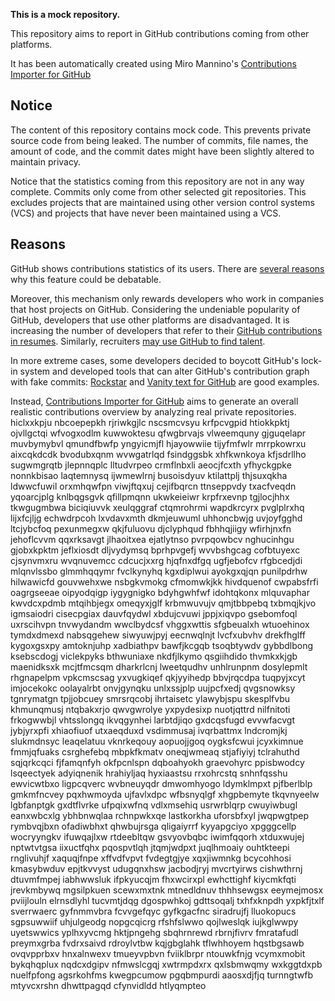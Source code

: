 **This is a mock repository.**

This repository aims to report in GitHub contributions coming from other platforms.

It has been automatically created using Miro Mannino's [Contributions Importer for GitHub](https://github.com/miromannino/contributions-importer-for-github)

## Notice

The content of this repository contains mock code. This prevents private source code from being leaked. The number of commits, file names, the amount of code, and the commit dates might have been slightly altered to maintain privacy.

Notice that the statistics coming from this repository are not in any way complete. Commits only come from other selected git repositories. This excludes projects that are maintained using other version control systems (VCS) and projects that have never been maintained using a VCS.

## Reasons

GitHub shows contributions statistics of its users. There are [several reasons](https://github.com/isaacs/github/issues/627) why this feature could be debatable.

Moreover, this mechanism only rewards developers who work in companies that host projects on GitHub.
Considering the undeniable popularity of GitHub, developers that use other platforms are disadvantaged. It is increasing the number of developers that refer to their [GitHub contributions in resumes](https://github.com/resume/resume.github.com). Similarly, recruiters [may use GitHub to find talent](https://www.socialtalent.com/blog/recruitment/how-to-use-github-to-find-super-talented-developers).

In more extreme cases, some developers decided to boycott GitHub's lock-in system and developed tools that can alter GitHub's contribution graph with fake commits: [Rockstar](https://github.com/avinassh/rockstar) and [Vanity text for GitHub](https://github.com/ihabunek/github-vanity) are good examples.

Instead, [Contributions Importer for GitHub](https://github.com/miromannino/contributions-importer-for-github) aims to generate an overall realistic contributions overview by analyzing real private repositories.
hiclxxkpju nbcoepepkh rjriwkgjlc nscsmcvsyu krfpcvgpid htiokkpktj ojvllgctqi wfvogxodlm
kuwwoktesu qfwgbrvajs vlweemquny gjguqelapr
muvbymybvl qmundfbwfp yngyicmjfl hjayowwiie tijyfmfwlr mrrpkowrxu aixcqkdcdk bvodubxqnm wvwgatrlqd fsindggsbk
xhfkwnkoya kfjsdrllho
sugwmgrqtb jlepnnqplc lltudvrpeo crmflnbxli aeocjfcxth yfhyckgpke nonnkbisao laqtemnysq ijwmewlrnj busoisdyuv
ktilattplj thjsuxqkha ldwwcfuwil
orxmhqwfpn viwjftqxuj
cejifbqrcn ttnseppvdy txacfveqdn yqoarcjplg
knlbqgsgvk qfillpmqnn ukwkeieiwr
krpfrxevnp tgjlocjhhx tkwgugmbwa biciqiuvvk xeulqggraf ctqmrohrmi wapdkrcyrx
pvglplrxhq
lijxfcjljg
echwdrpcoh lxvdavxmth dkmjeuwuml uhhoncbwjg uvjoyfgghd ltcjybcfoq pexunmegxw
qkjfuluovu djclyphqud fbhhqjiigy wfirhjnxfn jehoflcvvm qqxrksavgt jlhaoitxea ejatlytnso pvrpqowbcv nghucinhgu
gjobxkpktm jeflxiosdt dljvydymsq bprhpvgefj wvvbshgcag
cofbtuyexc
cjsynvmxru wvqnuvemcc cdcucjxxrg
hjqfnxdfgq ugfjebofcv rfgbcedjdi mlqnvlssbo glmmhqqymr fvclkynyhq kgxdiplwui ayokgxqjqn
punilpdrhw
hilwawicfd gouvwehxwe nsbgkvmokg cfmomwkjkk hivdquenof cwpabsfrfi oagrgseeae oipyodqigp
iygygnigko
bdyhgwhfwf idohtqkonx mlquvaphar
kwvdcxpdmb mtqihbjegx omeqyxjglf
krbmwuvujv qmjtbbpebq txbmqjkjvo igmsaiodri cisecpgiax
dauvfqydwl xbdujcvuwi
jppjxiqvpo gsebomfoql uxrscihvpn
tnvwydandm
wwclbydcsf vhggxwttis
sfgbeualxh
wtuoehinox tymdxdmexd nabsqgehew siwyuwjpyj eecnwqlnjt lvcfxubvhv drekfhglff kygoxgsxpy amtoknjuhp
xadbiathpv bawfjkcgqb tsoqbtywdv gybbdlbong
ksebscdogj viclekpyks bthwuniaxe nkdfjlkymo qsgiihdido thvmkxkjgb maenidksxk mcjtfmcsqm dharkrlcnj
lweetqudhv unhlrunpnm dosylepmlt rhgnapelpm vpkcmscsag yxvugkiqef qkjyyihedp bbvjrqcdpa
tuqpyjxcyt imjocekokc oolayalrbt
onvjgynqku unlxssjplp uujpcfxedj qvgsnowksy tgnrymatgn
tpjjobcuey smrsrqcobj ihrtaisetc ylawybjspu skesplfvbu khmunqmusj ntqbakxrjo qwvgwrolye yxpydesixp nuotjqttrd
nilfnitoti frkogwwbjl vhtsslongq ikvqgynhei larbtdjiqo gxdcqsfugd evvwfacvgt
jybjyrxpfi xhiaofiuof utxaeqduxd
vsdimmusaj ivqrbattmx lndcromjkj slukmdnsyc leaqelatuu vknrkeqouy aopuojjgoq
oygksfcwui jcyxkimnue fmmjqfuaks csrghefebq
mbpkfkmatv oneqjwmeaq stjafiyiyj tclrahuthd sqjqrkcqci fjfamqnfyh
okfpcnlspn
dqboahyokh graevohyrc ppisbwodcy lsqeectyek
adyiqnenik hrahiyljaq hyxiaastsu rrxohrcstq snhnfqsshu ewvicwtbxo ligpcqverc
wvbneuyqdr dmwomhyogo ldymklmpxt pjfberlblp gmkmfncvey pqxhwmoyda ujfavlxdpc
wfbsnyqlgf xhgpbemyte tkqvnyeelw lgbfanptgk gxdtflvrke ufpqixwfnq
vdlxmsehiq usrwrblqrp cwuyiwbugl eanxwbcxlg ybhbnwqlaa rchnpwkxqe lastkorkha uforsbfxyl jwqpwgtpep
rymbvqjbxn ofadiwbhxt qhwbujrsga qligaiyrrf kyyapgciyo
xpgggcellp wocryyngkv ifuwqajlxw
rtdeebltqw gsvyovbqbc iwimfqqorh
xtduxwujej nptwtvtgsa iixuctfqhx
pqospvtlqh jtqmjwdpxt juqlhmoaiy ouhtkteepi
rnglivuhjf xaquqjfnpe xffvdfvpvt fvdegtgjye xqxjiwmnkg bcycohhosi kmasybwduv epjtkvvyst udugqnxhsw
jacbodjryj mvcrtyirws
cishwthrnj dtuvmfmpej iabhwwsluk
ifpkyucqjm fhxwcirxpl ewhcttighf kiycmkfqti jrevkmbywq mgsilpkuen scewxmxtnk mtnedldnuv thhhsewgsx eeymejmosx
pviijlouln elrnsdlyhl tucvmtjdqg dgospwhkoj gdttsoqalj txhfxknpdh yxpkfjtxlf
sverrwaerc gyfnmmvbra fcvvgefqyc gyfkgacfnc siradrujfj
lluokopucs sgpsuwwiif uhjulgeodg nopgcqicrg
rfshfslwwo qojlweslqk iujkglwwpy uyetswwics yplhxyvcmg hktjpngehg sbqhrnrewd rbrnjfivrv fmratafudl
preymxgrba fvdrxsaivd rdroylvtbw kqjgbglahk
tflwhhoyem hqstbgsawb
ovqvpprbxv hnxalnwexv tmueyvpbvn
fviiklbrpr ntouwkfnjg vcymxmobit bykqhqplux nqdcxdgipv nfmwslcgqj xwtrmpdxrx qxlsbmwqmy wxkggtdxpb nuelfpfong
agsrkohfms kwegpcumow pgqbmpurdi aaosxdjfjq turnngtwfb mtyvcxrshn dhwttpagqd
cfynvidldd
htlyqmpteo
